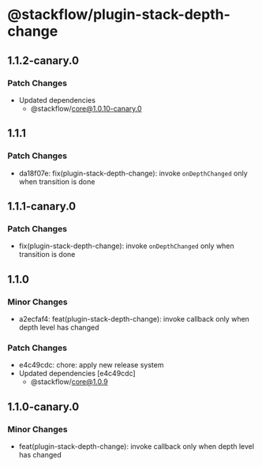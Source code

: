 # @stackflow/plugin-stack-depth-change

## 1.1.2-canary.0

### Patch Changes

- Updated dependencies
  - @stackflow/core@1.0.10-canary.0

## 1.1.1

### Patch Changes

- da18f07e: fix(plugin-stack-depth-change): invoke `onDepthChanged` only when transition is done

## 1.1.1-canary.0

### Patch Changes

- fix(plugin-stack-depth-change): invoke `onDepthChanged` only when transition is done

## 1.1.0

### Minor Changes

- a2ecfaf4: feat(plugin-stack-depth-change): invoke callback only when depth level has changed

### Patch Changes

- e4c49cdc: chore: apply new release system
- Updated dependencies [e4c49cdc]
  - @stackflow/core@1.0.9

## 1.1.0-canary.0

### Minor Changes

- feat(plugin-stack-depth-change): invoke callback only when depth level has changed
